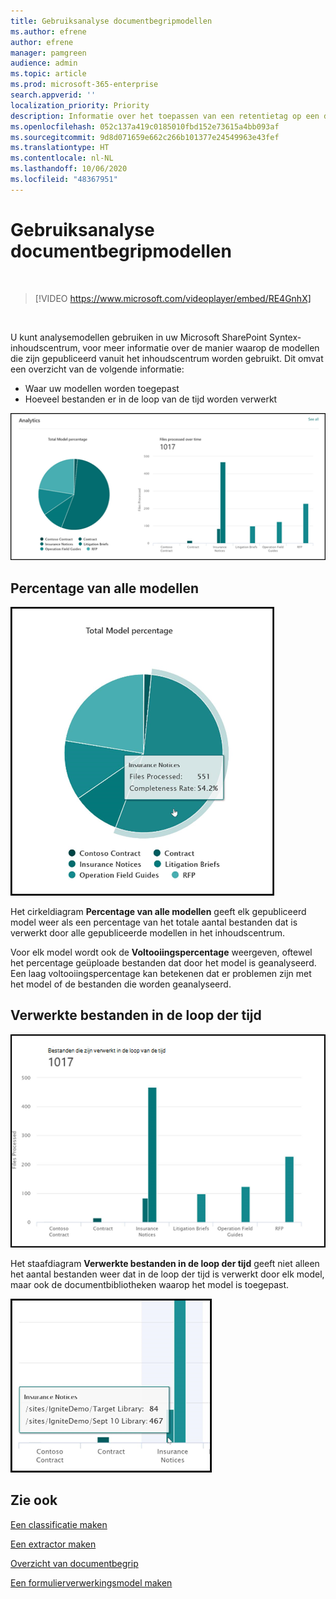 ```yaml
---
title: Gebruiksanalyse documentbegripmodellen
ms.author: efrene
author: efrene
manager: pamgreen
audience: admin
ms.topic: article
ms.prod: microsoft-365-enterprise
search.appverid: ''
localization_priority: Priority
description: Informatie over het toepassen van een retentietag op een documentbegripmodel
ms.openlocfilehash: 052c137a419c0185010fbd152e73615a4bb093af
ms.sourcegitcommit: 9d8d071659e662c266b101377e24549963e43fef
ms.translationtype: HT
ms.contentlocale: nl-NL
ms.lasthandoff: 10/06/2020
ms.locfileid: "48367951"
---
```

# <a name="document-understanding-model-usage-analytics"></a>Gebruiksanalyse documentbegripmodellen

</br>

> [!VIDEO https://www.microsoft.com/videoplayer/embed/RE4GnhX]  

</br>


U kunt analysemodellen gebruiken in uw Microsoft SharePoint Syntex-inhoudscentrum, voor meer informatie over de manier waarop de modellen die zijn gepubliceerd vanuit het inhoudscentrum worden gebruikt. Dit omvat een overzicht van de volgende informatie:

- Waar uw modellen worden toegepast
- Hoeveel bestanden er in de loop van de tijd worden verwerkt

 ![Modelanalyse](../media/content-understanding/model-analytics.png) </br>

## <a name="total-model-percentage"></a>Percentage van alle modellen

   ![Percentage van alle modellen](../media/content-understanding/total-model-percentage.png) </br>

Het cirkeldiagram **Percentage van alle modellen** geeft elk gepubliceerd model weer als een percentage van het totale aantal bestanden dat is verwerkt door alle gepubliceerde modellen in het inhoudscentrum.

Voor elk model wordt ook de **Voltooiingspercentage** weergeven, oftewel het percentage geüploade bestanden dat door het model is geanalyseerd. Een laag voltooiingspercentage kan betekenen dat er problemen zijn met het model of de bestanden die worden geanalyseerd.

## <a name="files-processed-over-time"></a>Verwerkte bestanden in de loop der tijd

   ![Verwerkte bestanden](../media/content-understanding/files-processed-over-time.png) </br>

Het staafdiagram **Verwerkte bestanden in de loop der tijd** geeft niet alleen het aantal bestanden weer dat in de loop der tijd is verwerkt door elk model, maar ook de documentbibliotheken waarop het model is toegepast.

   ![Staafdiagram](../media/content-understanding/bar-chart-models.png) </br>

## <a name="see-also"></a>Zie ook
[Een classificatie maken](create-a-classifier.md)

[Een extractor maken](create-an-extractor.md)

[Overzicht van documentbegrip](document-understanding-overview.md)

[Een formulierverwerkingsmodel maken](create-a-form-processing-model.md)  
